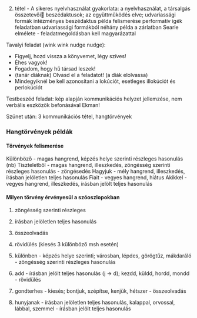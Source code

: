 2. tétel - A sikeres nyelvhasználat gyakorlata: a nyelvhasználat, a társalgás összetevői
beszédaktusok; az együttműködés elve; udvariassági formák
intézményes beszédaktus példa felismerése
performatív igék feladatban
udvariassági formákból néhány példa a zárlatban
Searle elmélete - feladatmegoldásban kell magyarázattal

Tavalyi feladat (wink wink nudge nudge):
- Figyelj, hozd vissza a könyvemet, légy szíves!
- Éhes vagyok!
- Fogadom, hogy hű társad leszek!
- (tanár diáknak) Olvasd el a feladatot! (a diák elolvassa)
- Mindegyiknél be kell azonosítani a lokúciót, esetleges illokúciót és perlokúciót


Testbeszéd feladat: kép alapján kommunikációs helyzet jellemzése, nem verbális eszközök befonásával
Ekman! 

Szünet után: 3 kommunikációs tétel, hangtörvények

### Hangtörvények példák
#### Törvények felismerése
Különböző - magas hangrend, képzés helye szerinti részleges hasonulás (nb)
Tiszteletből - magas hangrend, illeszkedés, zöngésség szerinti részleges hasonulás - zöngésedés
Hagyjuk - mély hangrend, illeszkedés, írásban jelöletlen teljes hasonulás
Fiait - vegyes hangrend, hiátus
Akikkel - vegyes hangrend, illeszkedés, írásban jelölt teljes hasonulás
#### Milyen törvény érvényesül a szóoszlopokban
1. zöngésség szerinti részleges
2. írásban jelöletlen teljes hasonulás
3. összeolvadás
4. rövidülés (kiesés 3 különböző msh esetén)

1. különben - képzés helye szerinti; városban, lépdes, görögtűz, mákdaráló - zöngésség szerinti részleges hasonulás
2. add - írásban jelölt teljes hasonulás (j -> d); kezdd, küldd, hordd, mondd - rövidülés
3. gondterhes - kiesés; bontjuk, szépítse, kenjük, hétszer - összeolvadás
4. hunyjanak - írásban jelöletlen teljes hasonulás, kalappal, orvossal, lábbal, szemmel - írásban jelölt teljes hasonulás